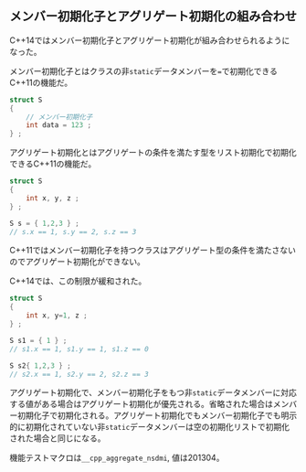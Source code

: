 ## メンバー初期化子とアグリゲート初期化の組み合わせ

C++14ではメンバー初期化子とアグリゲート初期化が組み合わせられるようになった。


メンバー初期化子とはクラスの非`static`データメンバーを`=`で初期化できるC++11の機能だ。

~~~cpp
struct S
{
    // メンバー初期化子
    int data = 123 ;
} ;
~~~

アグリゲート初期化とはアグリゲートの条件を満たす型をリスト初期化で初期化できるC++11の機能だ。

~~~cpp
struct S
{
    int x, y, z ;
} ;

S s = { 1,2,3 } ;
// s.x == 1, s.y == 2, s.z == 3
~~~

C++11ではメンバー初期化子を持つクラスはアグリゲート型の条件を満たさないのでアグリゲート初期化ができない。

C++14では、この制限が緩和された。


~~~cpp
struct S
{
    int x, y=1, z ;
} ;

S s1 = { 1 } ;
// s1.x == 1, s1.y == 1, s1.z == 0

S s2{ 1,2,3 } ;
// s2.x == 1, s2.y == 2, s2.z == 3
~~~

アグリゲート初期化で、メンバー初期化子をもつ非`static`データメンバーに対応する値がある場合はアグリゲート初期化が優先される。省略された場合はメンバー初期化子で初期化される。アグリゲート初期化でもメンバー初期化子でも明示的に初期化されていない非`static`データメンバーは空の初期化リストで初期化された場合と同じになる。

機能テストマクロは`__cpp_aggregate_nsdmi`, 値は201304。
